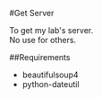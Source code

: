 #Get Server

To get my lab's server.  
No use for others.  

##Requirements

- beautifulsoup4 
- python-dateutil


